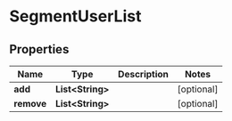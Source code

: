 

# SegmentUserList


## Properties

| Name | Type | Description | Notes |
|------------ | ------------- | ------------- | -------------|
|**add** | **List&lt;String&gt;** |  |  [optional] |
|**remove** | **List&lt;String&gt;** |  |  [optional] |



